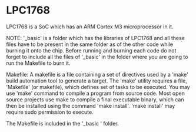 # LPC1768

LPC1768 is a SoC which has an ARM Cortex M3 microprocessor in it. 

NOTE:
'_basic' is a folder which has the libraries of LPC1768 and all these files have to be present in the same folder as of the other code while burning it onto the chip.
Before running and burning each code do not forget to include all the files of '_basic' in the folder where you are going to run the Makefile to burn it.

Makefile:
A makefile is a file containing a set of directives used by a 'make' build automation tool to generate a target.
The 'make' utility requires a file, 'Makefile' (or makefile), which defines set of tasks to be executed. You may use 'make' command to compile a program from source code. Most open source projects use make to compile a final executable binary, which can then be installed using the command 'make install'. 'make install' may require sudo permission to execute.

The Makefile is included in the '_basic ' folder.


